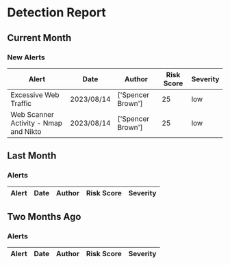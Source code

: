 # Detection Report
## Current Month
### New Alerts

| Alert | Date | Author | Risk Score | Severity |
| --- | --- | --- | --- | --- |
|Excessive Web Traffic|2023/08/14|['Spencer Brown']|25|low|
|Web Scanner Activity - Nmap and Nikto|2023/08/14|['Spencer Brown']|25|low|
## Last Month
### Alerts

| Alert | Date | Author | Risk Score | Severity |
| --- | --- | --- | --- | --- |
## Two Months Ago
### Alerts

| Alert | Date | Author | Risk Score | Severity |
| --- | --- | --- | --- | --- |
